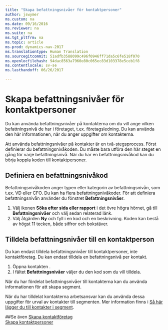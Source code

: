 ```yaml
---
title: "Skapa befattningsnivåer för kontaktpersoner"
author: jswymer
ms.custom: na
ms.date: 09/16/2016
ms.reviewer: na
ms.suite: na
ms.tgt_pltfrm: na
ms.topic: article
ms-prod: dynamics-nav-2017
ms.translationtype: Human Translation
ms.sourcegitcommit: 51adfb3588099c496f0946ff71da5c6fe518f070
ms.openlocfilehash: 94dac8563a7960e80c065ec83d103378e5ceb1f8
ms.contentlocale: sv-se
ms.lasthandoff: 06/26/2017

---
```

# <a name="set-up-organizational-levels-for-contact-persons"></a>Skapa befattningsnivåer för kontaktpersoner
Du kan använda befattningsnivåer på kontakterna om du vill ange vilken befattningsnivå de har i företaget, t.ex. företagsledning. Du kan använda den här informationen, när du anger uppgifter om kontakterna.

Att använda befattningsnivåer på kontakter är en två-stegsprocess. Först definierar du befattningsnivåkoden. Du måste bara utföra den här steget en gång för varje befattningsnivå. När du har en befattningsnivåkod kan du börja koppla koden till kontaktpersoner.

## <a name="define-an-organizational-level-code"></a>Definiera en befattningsnivåkod
Befattningsnivåkoden anger typen eller kategorin av befattningsnivån, som t.ex. VD eller CFO. Du kan ha flera befattningsnivåkoder. För att definiera befattningsnivån använder du fönstret **Befattningsnivåer**.

1. Välj ikonen **Söka efter sida eller rapport** i det övre högra hörnet, gå till **Befattningsnivåer** och välj sedan relaterad länk.
2. Välj åtgärden **Ny** och fyll i en kod och en beskrivning. Koden kan bestå av högst 11 tecken, både siffror och bokstäver.

## <a name="assign-organizational-levels-to-a-contact-person"></a>Tilldela befattningsnivåer till en kontaktperson
Du kan endast tilldela befattningsnivåer till kontaktpersoner, inte kontaktföretag. Du kan endast tilldela en befattningsnivå per kontakt.

1. Öppna kontakten .
2. I fältet **Befattningsnivåer** väljer du den kod som du vill tilldela.

När du har fördelat befattningsnivåer till kontakterna kan du använda informationen för att skapa segment.

När du har tilldelat kontakterna arbetsansvar kan du använda dessa uppgifter för urval av kontakter till segmenten. Mer information finns i [Så här lägger du till kontakter i segment](marketing-add-contact-segment.md).

##<a name="see-also"></a>Se även
[Skapa kontaktföretag](marketing-create-contact-companies.md)  
[Skapa kontaktpersoner](marketing-create-contact-persons.md)  

